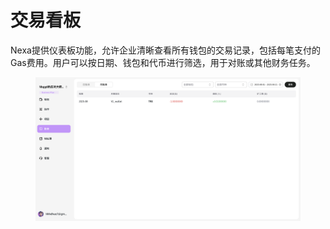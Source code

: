 # 交易看板

Nexa提供仪表板功能，允许企业清晰查看所有钱包的交易记录，包括每笔支付的Gas费用。用户可以按日期、钱包和代币进行筛选，用于对账或其他财务任务。

<figure>     <img          src="../images/Snipaste_2025-08-21_13-44-28.png"          width="900"          height="auto"     > </figure>
